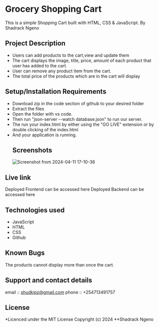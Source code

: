 
# Grocery Shopping Cart

This is a simple Shopping Cart built with HTML, CSS & JavaScript.
By Shadrack Ngeno

## Project Description
- Users can add products to the cart,view and update them
- The cart displays the image, title, price, amount of each product that user has added to the cart.
- User can remove any product item from the cart.
- The total price of the products which are in the cart will display
## Setup/Installation Requirements
- Download zip in the code section of github to your desired folder
- Extract the files
- Open the folder with vs code.
- Then run "json-server --watch database.json" to run our server.
- The run your index.html by either using the "GO LIVE" extension or by double clicking of the index.html
- And your application is running.
  ## Screenshots
  ![Screenshot from 2024-04-11 17-10-36](https://github.com/shadrack-star/project-shopping-cart/assets/58778974/03f65bc1-c136-43e6-b68d-8afcfebfb070)

## Live link
Deployed Frontend can be accessed here 
Deployed Backend can be accessed here 

## Technologies used
- JavaScript
- HTML
- CSS
- Github

## Known Bugs
The products cannot display more than once the cart.

## Support and contact details
email :: shudkipz@gmail.com
phone :: +254713491757
## License
*Licenced under the MIT License Copyright (c) 2024 **Shadrack Ngeno
